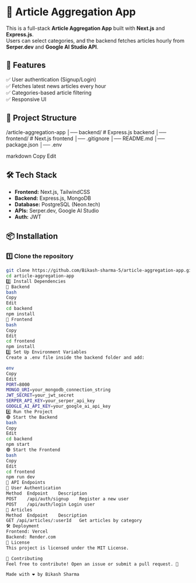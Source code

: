 # 📰 Article Aggregation App  

This is a full-stack **Article Aggregation App** built with **Next.js** and **Express.js**.  
Users can select categories, and the backend fetches articles hourly from **Serper.dev** and **Google AI Studio API**.

## 🚀 Features
✅ User authentication (Signup/Login)  
✅ Fetches latest news articles every hour  
✅ Categories-based article filtering  
✅ Responsive UI  

## 📂 Project Structure
/article-aggregation-app
│── backend/ # Express.js backend
│── frontend/ # Next.js frontend
│── .gitignore
│── README.md
│── package.json
│── .env

markdown
Copy
Edit

## 🛠️ Tech Stack
- **Frontend:** Next.js, TailwindCSS  
- **Backend:** Express.js, MongoDB  
- **Database:** PostgreSQL (Neon.tech)  
- **APIs:** Serper.dev, Google AI Studio  
- **Auth:** JWT  

## 📦 Installation

### 1️⃣ Clone the repository  
```bash
git clone https://github.com/Bikash-sharma-5/article-aggregation-app.git
cd article-aggregation-app
2️⃣ Install Dependencies
🔹 Backend
bash
Copy
Edit
cd backend
npm install
🔹 Frontend
bash
Copy
Edit
cd frontend
npm install
3️⃣ Set Up Environment Variables
Create a .env file inside the backend folder and add:

env
Copy
Edit
PORT=8000
MONGO_URI=your_mongodb_connection_string
JWT_SECRET=your_jwt_secret
SERPER_API_KEY=your_serper_api_key
GOOGLE_AI_API_KEY=your_google_ai_api_key
4️⃣ Run the Project
🟢 Start the Backend
bash
Copy
Edit
cd backend
npm start
🟢 Start the Frontend
bash
Copy
Edit
cd frontend
npm run dev
📌 API Endpoints
🔹 User Authentication
Method	Endpoint	Description
POST	/api/auth/signup	Register a new user
POST	/api/auth/login	Login user
🔹 Articles
Method	Endpoint	Description
GET	/api/articles/:userId	Get articles by category
🛠️ Deployment
Frontend: Vercel
Backend: Render.com
📜 License
This project is licensed under the MIT License.

🎯 Contributing
Feel free to contribute! Open an issue or submit a pull request. 🚀

Made with ❤️ by Bikash Sharma
